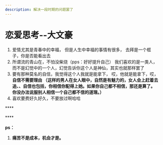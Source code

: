 ```yaml
---
description: 解决一段时期的问题罢了
---
```


# 恋爱思考--大文豪

1. 爱情尤其是青春中的幸福， 但是人生中幸福的事情有很多， 去拜是一个框子，你是否能看出去
2. 所谓流的青山在，不怕没柴烧（pps：好好提升自己） 我们喜欢的是一类人，而不是幻觉中的一个人，幻觉告诉你这个人是神仙，其实也就那样罢了
3. 要有那种莫名的自信，我觉得这个人我就是能拿下， 哎，他就是能拿下，哎，**自信不需要理由 （**这样的男人在女人眼中，自然是有魅力的，女人会上赶着去追、、自信也包括，你相信你配得上她。如果你自己都不相信，那还是算了。你没办法说服别人相信一个自己都不信的道理。**）**
4. 喜欢要费好久好久，不要放过啊哈哈

\*\*\*\*

\*\*\*\*

**ps：**

1. **痛苦不是成本，机会才是。**

